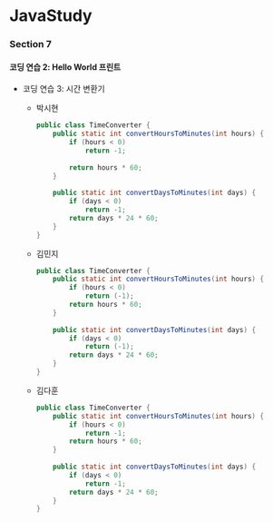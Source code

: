 # JavaStudy
### Section 7
#### 코딩 연습 2: Hello World 프린트
- 코딩 연습 3: 시간 변환기
    - 박시현
        
        ```java
        public class TimeConverter {
            public static int convertHoursToMinutes(int hours) {
                if (hours < 0)
                    return -1;
                    
                return hours * 60;
            }
            
            public static int convertDaysToMinutes(int days) {
                if (days < 0)
                    return -1;
                return days * 24 * 60;
            }
        }
        ```
        
    - 김민지
        
        ```java
        public class TimeConverter {
            public static int convertHoursToMinutes(int hours) {
                if (hours < 0)
                    return (-1);
                return hours * 60;
            }
            
            public static int convertDaysToMinutes(int days) {
                if (days < 0)
                    return (-1);
                return days * 24 * 60;
            }
        }
        ```
        
    - 김다훈
        
        ```java
        public class TimeConverter {
            public static int convertHoursToMinutes(int hours) {
                if (hours < 0)
                    return -1;
                return hours * 60;
            }
            
            public static int convertDaysToMinutes(int days) {
                if (days < 0)
                    return -1;
                return days * 24 * 60;
            }
        }
        ```




